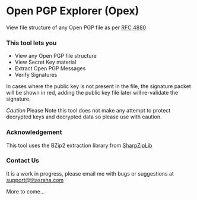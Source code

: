 ﻿# Open PGP Explorer (Opex)

View file structure of any Open PGP file as per [RFC 4880](https://tools.ietf.org/html/rfc4880)

### This tool lets you

* View any Open PGP file structure
* View Secret Key material
* Extract Open PGP Messages
* Verify Signatures

In cases where the public key is not present in the file, the signature packet will be shown in red, adding the public key file later will re-validate the signature.

*Caution*
Please Note this tool does not make any attempt to protect decrypted keys and decrypted data so please use with caution.


### Acknowledgement

This tool uses the BZip2 extraction library from
[SharpZipLib](https://github.com/icsharpcode/SharpZipLib)

### Contact Us
It is a work in progress, please email me with bugs or suggestions at [support@titasraha.com](mailto:support@titasraha.com)

More to come...